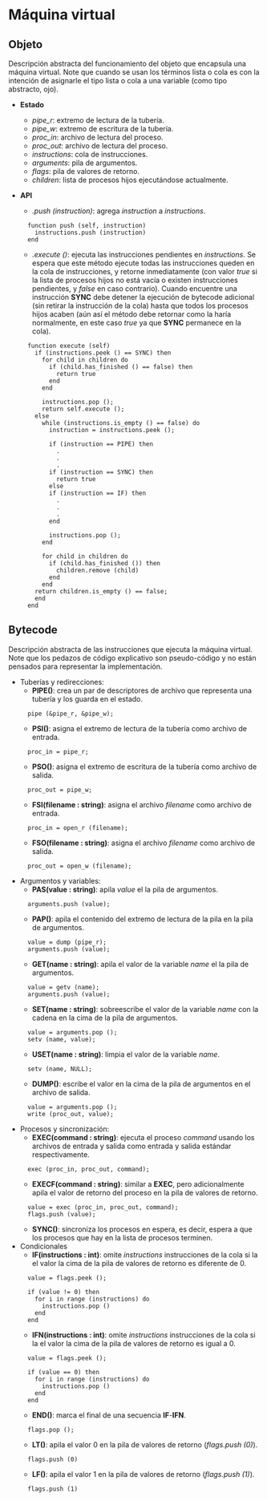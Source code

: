 # Máquina virtual

## Objeto

Descripción abstracta del funcionamiento del objeto que encapsula una máquina virtual. Note que cuando se usan los términos lista o cola es con la intención de asignarle el tipo lista o cola a una variable (como tipo abstracto, ojo).

- **Estado**
  - *pipe_r*: extremo de lectura de la tubería.
  - *pipe_w*: extremo de escritura de la tubería.
  - *proc_in*: archivo de lectura del proceso.
  - *proc_out*: archivo de lectura del proceso.
  - *instructions*: cola de instrucciones.
  - *arguments*: pila de argumentos.
  - *flags*: pila de valores de retorno.
  - *children*: lista de procesos hijos ejecutándose actualmente.
- **API**
  - *.push (instruction)*: agrega *instruction* a *instructions*.
  ```
    function push (self, instruction)
      instructions.push (instruction)
    end
  ```
  - *.execute ()*: ejecuta las instrucciones pendientes en *instructions*. Se espera que este método ejecute todas las instrucciones queden en la cola de instrucciones, y retorne inmediatamente (con valor *true* si la lista de procesos hijos no está vacía o existen instrucciones pendientes, y *false* en caso contrario). Cuando encuentre una instrucción **SYNC** debe detener la ejecución de bytecode adicional (sin retirar la instrucción de la cola) hasta que todos los procesos hijos acaben (aún así el método debe retornar como la haría normalmente, en este caso *true* ya que **SYNC** permanece en la cola).

  ```
    function execute (self)
      if (instructions.peek () == SYNC) then
        for child in children do
          if (child.has_finished () == false) then
            return true
          end
        end

        instructions.pop ();
        return self.execute ();
      else
        while (instructions.is_empty () == false) do
          instruction = instructions.peek ();

          if (instruction == PIPE) then
            .
            .
            .
          if (instruction == SYNC) then
            return true
          else
          if (instruction == IF) then
            .
            .
            .
          end

          instructions.pop ();
        end

        for child in children do
          if (child.has_finished ()) then
            children.remove (child)
          end
        end
      return children.is_empty () == false;
      end
    end
  ```

## Bytecode

Descripción abstracta de las instrucciones que ejecuta la máquina virtual. Note que los pedazos de código explicativo son pseudo-código y no están pensados para representar la implementación.

- Tuberías y redirecciones:
  - **PIPE()**: crea un par de descriptores de archivo que representa una tubería y los guarda en el estado.
  ```
    pipe (&pipe_r, &pipe_w);
  ```
  - **PSI()**: asigna el extremo de lectura de la tubería como archivo de entrada.
  ```
    proc_in = pipe_r;
  ```
  - **PSO()**: asigna el extremo de escritura de la tubería como archivo de salida.
  ```
    proc_out = pipe_w;
  ```
  - **FSI(filename : string)**: asigna el archivo *filename* como archivo de entrada.
  ```
    proc_in = open_r (filename);
  ```
  - **FSO(filename : string)**: asigna el archivo *filename* como archivo de salida.
  ```
    proc_out = open_w (filename);
  ```
- Argumentos y variables:
  - **PAS(value : string)**: apila *value* el la pila de argumentos.
  ```
    arguments.push (value);
  ```
  - **PAP()**: apila el contenido del extremo de lectura de la pila en la pila de argumentos.
  ```
    value = dump (pipe_r);
    arguments.push (value);
  ```
  - **GET(name : string)**: apila el valor de la variable *name* el la pila de argumentos.
  ```
    value = getv (name);
    arguments.push (value);
  ```
  - **SET(name : string)**: sobreescribe el valor de la variable *name* con la cadena en la cima de la pila de argumentos.
  ```
    value = arguments.pop ();
    setv (name, value);
  ```
  - **USET(name : string)**: limpia el valor de la variable *name*.
  ```
    setv (name, NULL);
  ```
  - **DUMP()**: escribe el valor en la cima de la pila de argumentos en el archivo de salida.
  ```
    value = arguments.pop ();
    write (proc_out, value);
  ```
- Procesos y sincronización:
  - **EXEC(command : string)**: ejecuta el proceso *command* usando los archivos de entrada y salida como entrada y salida estándar respectivamente.
  ```
    exec (proc_in, proc_out, command);
  ```
  - **EXECF(command : string)**: similar a **EXEC**, pero adicionalmente apila el valor de retorno del proceso en la pila de valores de retorno.
  ```
    value = exec (proc_in, proc_out, command);
    flags.push (value);
  ```
  - **SYNC()**: sincroniza los procesos en espera, es decir, espera a que los procesos que hay en la lista de procesos terminen.
- Condicionales
  - **IF(instructions : int)**: omite *instructions* instrucciones de la cola si la el valor la cima de la pila de valores de retorno es diferente de 0.
  ```
    value = flags.peek ();

    if (value != 0) then
      for i in range (instructions) do
        instructions.pop ()
      end
    end
  ```
  - **IFN(instructions : int)**: omite *instructions* instrucciones de la cola si la el valor la cima de la pila de valores de retorno es igual a 0.
  ```
    value = flags.peek ();

    if (value == 0) then
      for i in range (instructions) do
        instructions.pop ()
      end
    end
  ```
  - **END()**: marca el final de una secuencia **IF**-**IFN**.
  ```
    flags.pop ();
  ```
  - **LT()**: apila el valor 0 en la pila de valores de retorno (*flags.push (0)*).
  ```
    flags.push (0)
  ```
  - **LF()**: apila el valor 1 en la pila de valores de retorno (*flags.push (1)*).
  ```
    flags.push (1)
  ```

